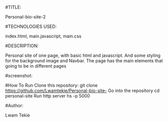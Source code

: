 #TITLE:

Personal-bio-site-2

#TECHNOLOGIES USED:

index.html, main.javascript, main.css

#DESCRIPTION:

Personal site of one page, with basic html and javascript. And some styling for the background image and Navbar. The page has the main elements that going to be in different pages

#screenshot:



#How To Run Clone this repository: git clone https://github.com/Lwamtekie/Personal-bio-site- Go into the repository cd personal-site Run http server hs -p 5000

#Author:

Lwam Tekie